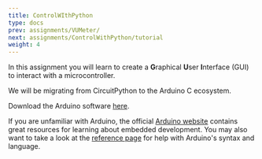 ```yaml
---
title: ControlWIthPython
type: docs
prev: assignments/VUMeter/
next: assignments/ControlWithPython/tutorial
weight: 4
---
```


In this assignment you will learn to create a **G**raphical **U**ser **I**nterface (GUI) to interact with a microcontroller.

We will be migrating from CircuitPython to the Arduino C ecosystem.

Download the Arduino software [here](https://www.arduino.cc/en/software).

If you are unfamiliar with Arduino, the official [Arduino website](https://www.arduino.cc/reference/en/) contains great resources for learning about embedded development. You may also want to take a look at the [reference page](https://www.arduino.cc/reference/en/) for help with Arduino's syntax and language.
